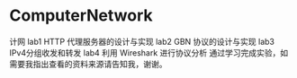 # ComputerNetwork
计网
lab1 HTTP 代理服务器的设计与实现 
lab2 GBN 协议的设计与实现 
lab3 IPv4分组收发和转发
lab4 利用 Wireshark 进行协议分析
通过学习完成实验，如需要我指出查看的资料来源请告知我，谢谢。

